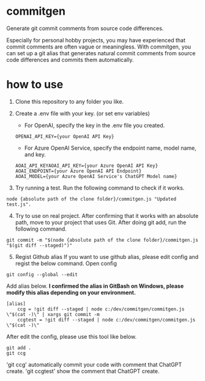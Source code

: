 # commitgen
Generate git commit comments from source code differences.

Especially for personal hobby projects, you may have experienced that commit comments are often vague or meaningless. With commitgen, you can set up a git alias that generates natural commit comments from source code differences and commits them automatically.

# how to use
1. Clone this repository to any folder you like.
   
2. Create a .env file with your key. (or set env variables)
	- For OpenAI, specify the key in the .env file you created.
	```:.env
	OPENAI_API_KEY={your OpenAI API Key}
	```
	- For Azure OpenAI Service, specify the endpoint name, model name, and key.
	```:.env
	AOAI_API_KEYAOAI_API_KEY={your Azure OpenAI API Key}
	AOAI_ENDPOINT={your Azure OpenAI API Endpoint}
	AOAI_MODEL={your Azure OpenAI Service's ChatGPT Model name}
	```

3. Try running a test. Run the following command to check if it works.
```
node {absolute path of the clone folder}/commitgen.js "Updated test.js".
```

4. Try to use on real project.
After confirming that it works with an absolute path, move to your project that uses Git. After doing git add, run the following command.
```
git commit -m "$(node {absolute path of the clone folder}/commitgen.js "$(git diff --staged)")"
```

5. Regist Github alias
If you want to use github alias, please edit config and regist the below command.
Open config
```
git config --global --edit
```
Add alias below.
**I confirmed the alias in GitBash on Windows, please modify this alias depending on your environment.**
```
[alias]
	ccg = !git diff --staged | node c:/dev/commitgen/commitgen.js \"$(cat -)\" | xargs git commit -m
	ccgtest = !git diff --staged | node c:/dev/commitgen/commitgen.js \"$(cat -)\"
```
After edit the config, please use this tool like below.
```
git add .
git ccg
```
'git ccg' automatically commit your code with comment that ChatGPT create.
'git ccgtest' show the comment that ChatGPT create.